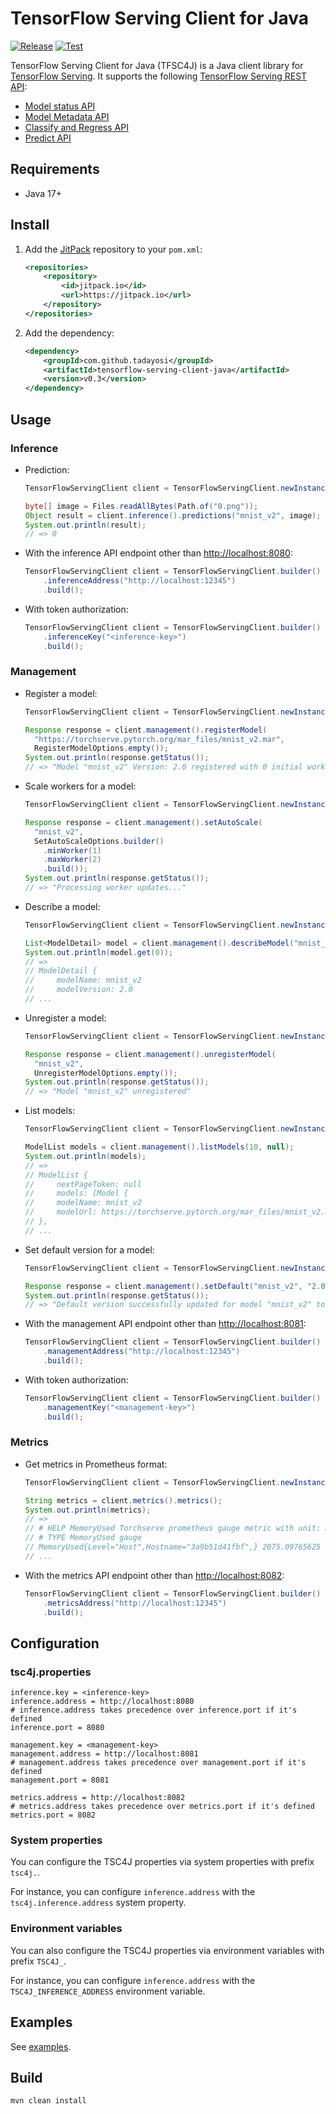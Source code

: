 # TensorFlow Serving Client for Java

[![Release](https://jitpack.io/v/tadayosi/tensorflow-serving-client-java.svg)](<https://jitpack.io/#tadayosi/tensorflow-serving-client-java>)
[![Test](https://github.com/tadayosi/tensorflow-serving-client-java/actions/workflows/test.yml/badge.svg)](https://github.com/tadayosi/tensorflow-serving-client-java/actions/workflows/test.yml)

TensorFlow Serving Client for Java (TFSC4J) is a Java client library for [TensorFlow Serving](https://github.com/tensorflow/serving). It supports the following [TensorFlow Serving REST API](https://www.tensorflow.org/tfx/serving/api_rest):

- [Model status API](https://www.tensorflow.org/tfx/serving/api_rest#model_status_api)
- [Model Metadata API](https://www.tensorflow.org/tfx/serving/api_rest#model_metadata_api)
- [Classify and Regress API](https://www.tensorflow.org/tfx/serving/api_rest#classify_and_regress_api)
- [Predict API](https://www.tensorflow.org/tfx/serving/api_rest#predict_api)

## Requirements

- Java 17+

## Install

1. Add the [JitPack](https://jitpack.io) repository to your `pom.xml`:

    ```xml
    <repositories>
        <repository>
            <id>jitpack.io</id>
            <url>https://jitpack.io</url>
        </repository>
    </repositories>
    ```

2. Add the dependency:

    ```xml
    <dependency>
        <groupId>com.github.tadayosi</groupId>
        <artifactId>tensorflow-serving-client-java</artifactId>
        <version>v0.3</version>
    </dependency>
    ```

## Usage

### Inference

- Prediction:

  ```java
  TensorFlowServingClient client = TensorFlowServingClient.newInstance();

  byte[] image = Files.readAllBytes(Path.of("0.png"));
  Object result = client.inference().predictions("mnist_v2", image);
  System.out.println(result);
  // => 0
  ```

- With the inference API endpoint other than <http://localhost:8080>:

  ```java
  TensorFlowServingClient client = TensorFlowServingClient.builder()
      .inferenceAddress("http://localhost:12345")
      .build();
  ```

- With token authorization:

  ```java
  TensorFlowServingClient client = TensorFlowServingClient.builder()
      .inferenceKey("<inference-key>")
      .build();
  ```

### Management

- Register a model:

  ```java
  TensorFlowServingClient client = TensorFlowServingClient.newInstance();

  Response response = client.management().registerModel(
    "https://torchserve.pytorch.org/mar_files/mnist_v2.mar",
    RegisterModelOptions.empty());
  System.out.println(response.getStatus());
  // => "Model "mnist_v2" Version: 2.0 registered with 0 initial workers. Use scale workers API to add workers for the model."
  ```

- Scale workers for a model:

  ```java
  TensorFlowServingClient client = TensorFlowServingClient.newInstance();

  Response response = client.management().setAutoScale(
    "mnist_v2",
    SetAutoScaleOptions.builder()
      .minWorker(1)
      .maxWorker(2)
      .build());
  System.out.println(response.getStatus());
  // => "Processing worker updates..."
  ```

- Describe a model:

  ```java
  TensorFlowServingClient client = TensorFlowServingClient.newInstance();

  List<ModelDetail> model = client.management().describeModel("mnist_v2");
  System.out.println(model.get(0));
  // =>
  // ModelDetail {
  //     modelName: mnist_v2
  //     modelVersion: 2.0
  // ...
  ```

- Unregister a model:

  ```java
  TensorFlowServingClient client = TensorFlowServingClient.newInstance();

  Response response = client.management().unregisterModel(
    "mnist_v2",
    UnregisterModelOptions.empty());
  System.out.println(response.getStatus());
  // => "Model "mnist_v2" unregistered"
  ```

- List models:

  ```java
  TensorFlowServingClient client = TensorFlowServingClient.newInstance();

  ModelList models = client.management().listModels(10, null);
  System.out.println(models);
  // =>
  // ModelList {
  //     nextPageToken: null
  //     models: [Model {
  //     modelName: mnist_v2
  //     modelUrl: https://torchserve.pytorch.org/mar_files/mnist_v2.mar
  // },
  // ...
  ```

- Set default version for a model:

  ```java
  TensorFlowServingClient client = TensorFlowServingClient.newInstance();

  Response response = client.management().setDefault("mnist_v2", "2.0");
  System.out.println(response.getStatus());
  // => "Default version successfully updated for model "mnist_v2" to "2.0""
  ```

- With the management API endpoint other than <http://localhost:8081>:

  ```java
  TensorFlowServingClient client = TensorFlowServingClient.builder()
      .managementAddress("http://localhost:12345")
      .build();
  ```

- With token authorization:

  ```java
  TensorFlowServingClient client = TensorFlowServingClient.builder()
      .managementKey("<management-key>")
      .build();
  ```

### Metrics

- Get metrics in Prometheus format:

  ```java
  TensorFlowServingClient client = TensorFlowServingClient.newInstance();

  String metrics = client.metrics().metrics();
  System.out.println(metrics);
  // =>
  // # HELP MemoryUsed Torchserve prometheus gauge metric with unit: Megabytes
  // # TYPE MemoryUsed gauge
  // MemoryUsed{Level="Host",Hostname="3a9b51d41fbf",} 2075.09765625
  // ...
  ```

- With the metrics API endpoint other than <http://localhost:8082>:

  ```java
  TensorFlowServingClient client = TensorFlowServingClient.builder()
      .metricsAddress("http://localhost:12345")
      .build();
  ```

## Configuration

### tsc4j.properties

```properties
inference.key = <inference-key>
inference.address = http://localhost:8080
# inference.address takes precedence over inference.port if it's defined
inference.port = 8080

management.key = <management-key>
management.address = http://localhost:8081
# management.address takes precedence over management.port if it's defined
management.port = 8081

metrics.address = http://localhost:8082
# metrics.address takes precedence over metrics.port if it's defined
metrics.port = 8082
```

### System properties

You can configure the TSC4J properties via system properties with prefix `tsc4j.`.

For instance, you can configure `inference.address` with the `tsc4j.inference.address` system property.

### Environment variables

You can also configure the TSC4J properties via environment variables with prefix `TSC4J_`.

For instance, you can configure `inference.address` with the `TSC4J_INFERENCE_ADDRESS` environment variable.

## Examples

See [examples](./examples/).

## Build

```console
mvn clean install
```
